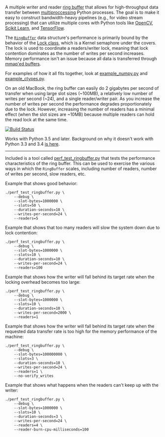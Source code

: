 A multiple writer and reader [ring buffer](https://en.wikipedia.org/wiki/Circular_buffer) that allows for high-throughput data transfer between [multiproccessing](https://docs.python.org/3/library/multiprocessing.html) Python processes. The goal is to make it easy to construct bandwidth-heavy pipelines (e.g., for video stream processing) that can utilize multiple cores with Python tools like [OpenCV](http://docs.opencv.org/3.0-last-rst/doc/py_tutorials/py_video/py_table_of_contents_video/py_table_of_contents_video.html#py-table-of-content-video), [Scikit Learn](http://scikit-learn.org/stable/auto_examples/classification/plot_digits_classification.html), and [TensorFlow](https://www.tensorflow.org/versions/r0.10/tutorials/image_recognition/index.html).

The [`RingBuffer`](ringbuffer.py) data structure's performance is primarily bound by the behavior of the [Lock class](https://docs.python.org/3/library/multiprocessing.html#multiprocessing.Lock), which is a Kernel semaphore under the covers. The lock is used to coordinate a readers/writer lock, meaning that lock contention dominates as the number of writes per second increases. Memory performance isn't an issue because all data is transferred through [mmap'ed buffers](https://en.wikipedia.org/wiki/Mmap#Memory_visibility).

For examples of how it all fits together, look at [example_numpy.py](example_numpy.py) and [example_ctypes.py](example_ctypes.py).

On an old MacBook, the ring buffer can easily do 2 gigabytes per second of transfer when using large slot sizes (~100MB), a relatively low number of writes per second (~24), and a single reader/writer pair. As you increase the number of writes per second the performance degrades proportionately due to the lock. However, increasing the number of readers has a minimal effect (when the slot sizes are ~10MB) because multiple readers can hold the read lock at the same time.

[![Build Status](https://travis-ci.org/bslatkin/ringbuffer.svg?branch=master)](https://travis-ci.org/bslatkin/ringbuffer)

Works with Python 3.5 and later. Background on why it doesn't work with Python 3.3 and 3.4 [is here](http://bugs.python.org/issue15944).

---

Included is a tool called [perf_test_ringbuffer.py](perf_test_ringbuffer) that tests the performance characteristics of the ring buffer. This can be used to exercise the various ways in which the `RingBuffer` scales, including number of readers, number of writes per second, slow readers, etc.

Example that shows good behavior:

```
./perf_test_ringbuffer.py \
    --debug \
    --slot-bytes=1000000 \
    --slots=50 \
    --duration-seconds=10 \
    --writes-per-second=24 \
    --readers=5
```

Example that shows that too many readers will slow the system down due to lock contention:

```
./perf_test_ringbuffer.py \
    --debug \
    --slot-bytes=1000000 \
    --slots=10 \
    --duration-seconds=10 \
    --writes-per-second=24 \
    --readers=100
```

Example that shows how the writer will fall behind its target rate when the locking overhead becomes too large:

```
./perf_test_ringbuffer.py \
    --debug \
    --slot-bytes=1000000 \
    --slots=10 \
    --duration-seconds=10 \
    --writes-per-second=2000 \
    --readers=1
```


Example that shows how the writer will fall behind its target rate when the requested data transfer rate is too high for the memory performance of the machine:

```
./perf_test_ringbuffer.py \
    --debug \
    --slot-bytes=100000000 \
    --slots=3 \
    --duration-seconds=10 \
    --writes-per-second=24 \
    --readers=1 \
    --no-verify_writes
```

Example that shows what happens when the readers can't keep up with the writer:

```
./perf_test_ringbuffer.py \
    --debug \
    --slot-bytes=1000000 \
    --slots=10 \
    --duration-seconds=3 \
    --writes-per-second=24 \
    --readers=4 \
    --reader-burn-cpu-milliseconds=100
```
